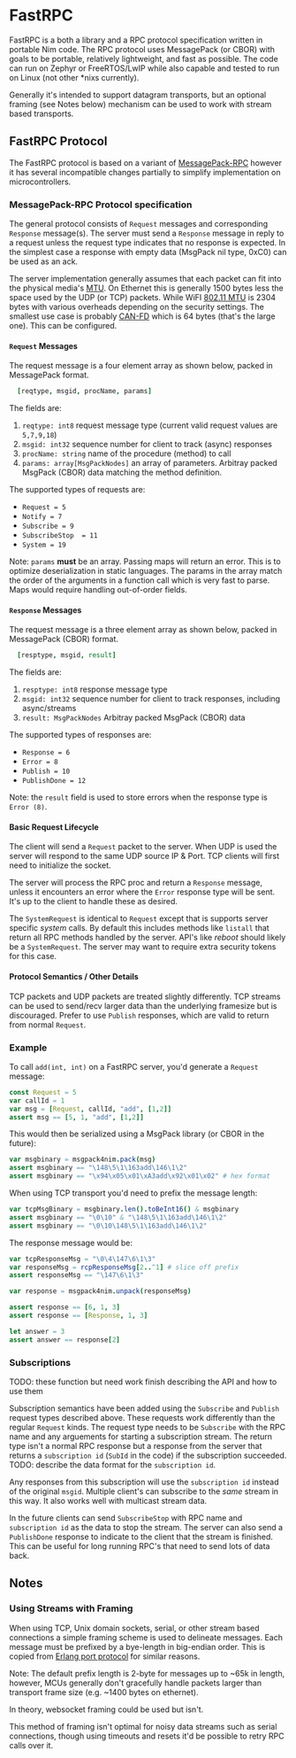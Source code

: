 # FastRPC

FastRPC is a both a library and a RPC protocol specification written in portable Nim code. The RPC protocol uses MessagePack (or CBOR) with goals to be portable, relatively lightweight, and fast as possible. The code can run on Zephyr or FreeRTOS/LwIP while also capable and tested to run on Linux (not other *nixs currently). 

Generally it's intended to support datagram transports, but an optional framing (see Notes below) mechanism can be used to work with stream based transports.

## FastRPC Protocol

The FastRPC protocol is based on a variant of [MessagePack-RPC](https://github.com/msgpack-rpc/msgpack-rpc/blob/master/spec.md) however it has several incompatible changes partially to simplify implementation on microcontrollers. 


### MessagePack-RPC Protocol specification

The general protocol consists of `Request` messages and corresponding `Response` message(s). The server must send a `Response` message in reply to a request unless the request type indicates that no response is expected. In the simplest case a response with empty data (MsgPack nil type, 0xC0) can be used as an ack. 

The server implementation generally assumes that each packet can fit into the physical media's [MTU](https://en.wikipedia.org/wiki/Maximum_transmission_unit). On Ethernet this is generally 1500 bytes less the space used by the UDP (or TCP) packets. While WiFI [802.11 MTU](https://networkengineering.stackexchange.com/questions/32970/what-is-the-802-11-mtu) is 2304 bytes with various overheads depending on the security settings. The smallest use case is probably [CAN-FD](https://en.wikipedia.org/wiki/CAN_FD) which is 64 bytes (that's the large one). This can be configured. 

#### `Request` Messages

The request message is a four element array as shown below, packed in MessagePack format.

```nim
  [reqtype, msgid, procName, params]
```

The fields are:

1. `reqtype: int8` request message type (current valid request values are `5,7,9,18`)
2. `msgid: int32` sequence number for client to track (async) responses
3. `procName: string` name of the procedure (method) to call 
4. `params: array[MsgPackNodes]` an array of parameters. Arbitray packed MsgPack (CBOR) data matching the method definition. 

The supported types of requests are:
- `Request = 5`
- `Notify = 7`
- `Subscribe = 9`
- `SubscribeStop  = 11`
- `System = 19`

Note: `params` **must** be an array. Passing maps will return an error. This is to optimize deserialization in static languages. The params in the array match the order of the arguments in a function call which is very fast to parse. Maps would require handling out-of-order fields. 

#### `Response` Messages

The request message is a three element array as shown below, packed in MessagePack (CBOR) format.

```nim
  [resptype, msgid, result]
```

The fields are:

1. `resptype: int8` response message type
2. `msgid: int32` sequence number for client to track responses, including async/streams
3. `result: MsgPackNodes` Arbitray packed MsgPack (CBOR) data


The supported types of responses are:
- `Response = 6`
- `Error = 8`
- `Publish = 10`
- `PublishDone = 12`

Note: the `result` field is used to store errors when the response type is `Error (8)`.

#### Basic Request Lifecycle

The client will send a `Request` packet to the server. When UDP is used the server will respond to the same UDP source IP & Port. TCP clients will first need to initialize the socket. 

The server will process the RPC proc and return a `Response` message, unless it encounters an error where the `Error` response type will be sent. It's up to the client to handle these as desired. 

The `SystemRequest` is identical to `Request` except that is supports server specific *system* calls. By default this includes methods like `listall` that return all RPC methods handled by the server. API's like *reboot* should likely be a `SystemRequest`. The server may want to require extra security tokens for this case. 


#### Protocol Semantics / Other Details

TCP packets and UDP packets are treated slightly differently. TCP streams can be used to send/recv larger data than the underlying framesize but is discouraged. Prefer to use `Publish` responses, which are valid to return from normal `Request`. 


### Example

To call `add(int, int)` on a FastRPC server, you'd generate a `Request` message:

```nim
const Request = 5
var callId = 1
var msg = [Request, callId, "add", [1,2]]
assert msg == [5, 1, "add", [1,2]]
```

This would then be serialized using a MsgPack library (or CBOR in the future):

```nim
var msgbinary = msgpack4nim.pack(msg)
assert msgbinary == "\148\5\1\163add\146\1\2"
assert msgbinary == "\x94\x05\x01\xA3add\x92\x01\x02" # hex format
```

When using TCP transport you'd need to prefix the message length:
```nim
var tcpMsgBinary = msgbinary.len().toBeInt16() & msgbinary
assert msgbinary == "\0\10" & "\148\5\1\163add\146\1\2"
assert msgbinary == "\0\10\148\5\1\163add\146\1\2"
```

The response message would be:
```nim
var tcpResponseMsg = "\0\4\147\6\1\3"
var responseMsg = rcpResponseMsg[2..^1] # slice off prefix
assert responseMsg == "\147\6\1\3"

var response = msgpack4nim.unpack(responseMsg)

assert response == [6, 1, 3]
assert response == [Response, 1, 3]

let answer = 3
assert answer == response[2]
```


### Subscriptions

TODO: these function but need work finish describing the API and how to use them

Subscription semantics have been added using the `Subscribe` and `Publish` request types described above. These requests work differently than the regular `Request` kinds. The request type needs to be `Subscribe` with the RPC name and any arguements for starting a subscription stream. The return type isn't a normal RPC response but a response from the server that returns a `subscription id` (`SubId` in the code) if the subscription succeeded. TODO: describe the data format for the `subscription id`. 

Any responses from this subscription will use the `subscription id` instead of the original `msgid`. Multiple client's can subscribe to the _same_ stream in this way. It also works well with multicast stream data. 

In the future clients can send `SubscribeStop` with RPC name and `subscription id` as the data to stop the stream. The server can also send a `PublishDone` response to indicate to the client that the stream is finished. This can be useful for long running RPC's that need to send lots of data back. 


## Notes 

### Using Streams with Framing

When using TCP, Unix domain sockets, serial, or other stream based connections a simple framing scheme is used to delineate messages. Each message must be prefixed by a bye-length in big-endian order. This is copied from [Erlang port protocol](https://www.erlang.org/doc/tutorial/c_port.html) for similar reasons.

Note: The default prefix length is 2-byte for messages up to ~65k in length, however, MCUs generally don't gracefully handle packets larger than transport frame size (e.g. ~1400 bytes on ethernet).

In theory, websocket framing could be used but isn't. 

This method of framing isn't optimal for noisy data streams such as serial connections, though using timeouts and resets it'd be possible to retry RPC calls over it. 

